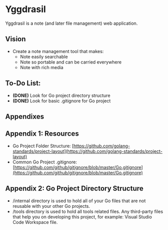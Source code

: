 # Yggdrasil

Yggdrasil is a note (and later file management) web application.

## Vision

* Create a note management tool that makes:
    * Note easily searchable
    * Note so portable and can be carried everywhere
    * Note with rich media

## To-Do List:

* **(DONE)** Look for Go project directory structure 
* **(DONE)** Look for basic .gitignore for Go project

## Appendixes

## Appendix 1: Resources

* Go Project Folder Structure: [https://github.com/golang-standards/project-layout](https://github.com/golang-standards/project-layout)
* Common Go Project .gitignore: [https://github.com/github/gitignore/blob/master/Go.gitignore](https://github.com/github/gitignore/blob/master/Go.gitignore)

## Appendix 2: Go Project Directory Structure 

* /internal directory is used to hold all of your Go files that are not reusable with your other Go projects.
* /tools directory is used to hold all tools related files. Any third-party files that help you on developing this project, for example: Visual Studio Code Workspace file.